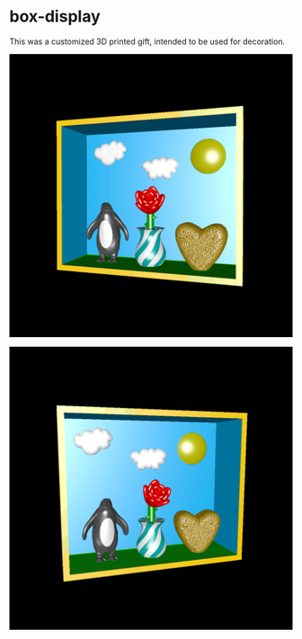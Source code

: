 # box-display

This was a customized 3D printed gift, intended to be used for decoration.

![Rendering 1](rendering1.png)

![Rendering 2](rendering2.png)
